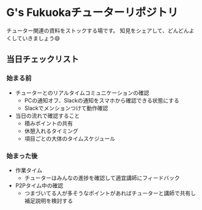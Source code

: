 # G's Fukuokaチューターリポジトリ

チューター関連の資料をストックする場です。
知見をシェアして、どんどんよくしていきましょう:smile:

## 当日チェックリスト

### 始まる前

- チューターとのリアルタイムコミュニケーションの確認
  - PCの通知オフ、Slackの通知をスマホから確認できる状態にする
  - Slackでメンションつけて動作確認
- 当日の流れで確認すること
  - 積みポイントの共有
  - 休憩入れるタイミング
  - 項目ごとの大体のタイムスケジュール

### 始まった後

- 作業タイム
  - チューターはみんなの進捗を確認して適宜講師にフィードバック
- P2Pタイム中の確認
  - つまづいてる人が多そうなポイントがあればチューターと講師で共有し補足説明を検討する
